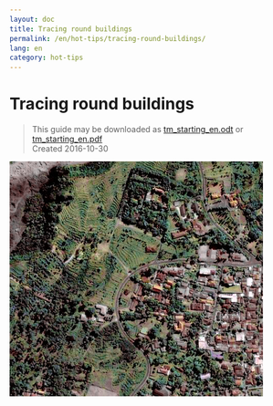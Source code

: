 ```yaml
---
layout: doc
title: Tracing round buildings
permalink: /en/hot-tips/tracing-round-buildings/
lang: en
category: hot-tips
---
```


Tracing round buildings
============

> This guide may be downloaded as [tm_starting_en.odt](/files/tm_starting_en.odt) or [tm_starting_en.pdf](/files/tm_starting_en.pdf)  
> Created 2016-10-30  


![A village in Indonesia][]


[A village in Indonesia]: /images/beginner/village-in-indonesia.png

